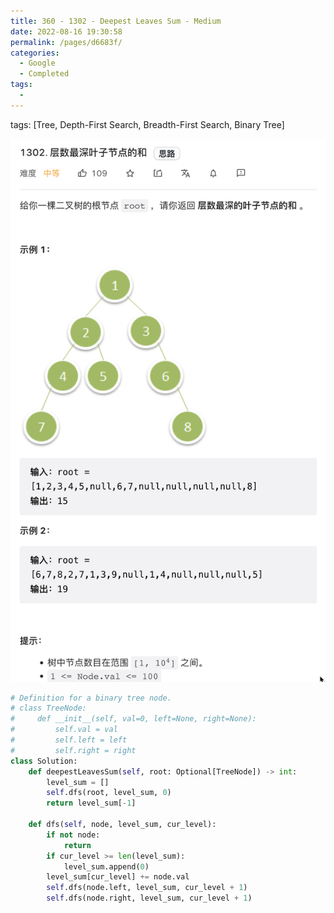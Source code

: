```yaml
---
title: 360 - 1302 - Deepest Leaves Sum - Medium
date: 2022-08-16 19:30:58
permalink: /pages/d6683f/
categories:
  - Google
  - Completed
tags:
  - 
---
```

tags: [Tree, Depth-First Search, Breadth-First Search, Binary Tree]

![](https://raw.githubusercontent.com/emmableu/image/master/202208161931056.png)

```python
# Definition for a binary tree node.
# class TreeNode:
#     def __init__(self, val=0, left=None, right=None):
#         self.val = val
#         self.left = left
#         self.right = right
class Solution:
    def deepestLeavesSum(self, root: Optional[TreeNode]) -> int:
        level_sum = []
        self.dfs(root, level_sum, 0)
        return level_sum[-1]

    def dfs(self, node, level_sum, cur_level):
        if not node:
            return
        if cur_level >= len(level_sum):
            level_sum.append(0)
        level_sum[cur_level] += node.val
        self.dfs(node.left, level_sum, cur_level + 1)
        self.dfs(node.right, level_sum, cur_level + 1)
```